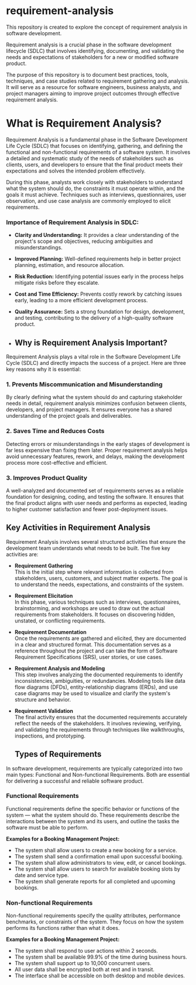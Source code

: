 # requirement-analysis

This repository is created to explore the concept of requirement analysis in software development. 

Requirement analysis is a crucial phase in the software development lifecycle (SDLC) that involves identifying, documenting, and validating the needs and expectations of stakeholders for a new or modified software product. 

The purpose of this repository is to document best practices, tools, techniques, and case studies related to requirement gathering and analysis. It will serve as a resource for software engineers, business analysts, and project managers aiming to improve project outcomes through effective requirement analysis.

# What is Requirement Analysis?
Requirement Analysis is a fundamental phase in the Software Development Life Cycle (SDLC) that focuses on identifying, gathering, and defining the functional and non-functional requirements of a software system. It involves a detailed and systematic study of the needs of stakeholders such as clients, users, and developers to ensure that the final product meets their expectations and solves the intended problem effectively.

During this phase, analysts work closely with stakeholders to understand what the system should do, the constraints it must operate within, and the goals it must achieve. Techniques such as interviews, questionnaires, user observation, and use case analysis are commonly employed to elicit requirements.

### Importance of Requirement Analysis in SDLC:

- **Clarity and Understanding:** It provides a clear understanding of the project's scope and objectives, reducing ambiguities and misunderstandings.
- **Improved Planning:** Well-defined requirements help in better project planning, estimation, and resource allocation.
- **Risk Reduction:** Identifying potential issues early in the process helps mitigate risks before they escalate.
- **Cost and Time Efficiency:** Prevents costly rework by catching issues early, leading to a more efficient development process.
- **Quality Assurance:** Sets a strong foundation for design, development, and testing, contributing to the delivery of a high-quality software product.

- ## Why is Requirement Analysis Important?

Requirement Analysis plays a vital role in the Software Development Life Cycle (SDLC) and directly impacts the success of a project. Here are three key reasons why it is essential:

### 1. Prevents Miscommunication and Misunderstanding

By clearly defining what the system should do and capturing stakeholder needs in detail, requirement analysis minimizes confusion between clients, developers, and project managers. It ensures everyone has a shared understanding of the project goals and deliverables.

### 2. Saves Time and Reduces Costs

Detecting errors or misunderstandings in the early stages of development is far less expensive than fixing them later. Proper requirement analysis helps avoid unnecessary features, rework, and delays, making the development process more cost-effective and efficient.

### 3. Improves Product Quality

A well-analyzed and documented set of requirements serves as a reliable foundation for designing, coding, and testing the software. It ensures that the final product aligns with user needs and performs as expected, leading to higher customer satisfaction and fewer post-deployment issues.

## Key Activities in Requirement Analysis

Requirement Analysis involves several structured activities that ensure the development team understands what needs to be built. The five key activities are:

- **Requirement Gathering**  
  This is the initial step where relevant information is collected from stakeholders, users, customers, and subject matter experts. The goal is to understand the needs, expectations, and constraints of the system.

- **Requirement Elicitation**  
  In this phase, various techniques such as interviews, questionnaires, brainstorming, and workshops are used to draw out the actual requirements from stakeholders. It focuses on discovering hidden, unstated, or conflicting requirements.

- **Requirement Documentation**  
  Once the requirements are gathered and elicited, they are documented in a clear and structured format. This documentation serves as a reference throughout the project and can take the form of Software Requirement Specifications (SRS), user stories, or use cases.

- **Requirement Analysis and Modeling**  
  This step involves analyzing the documented requirements to identify inconsistencies, ambiguities, or redundancies. Modeling tools like data flow diagrams (DFDs), entity-relationship diagrams (ERDs), and use case diagrams may be used to visualize and clarify the system's structure and behavior.

- **Requirement Validation**  
  The final activity ensures that the documented requirements accurately reflect the needs of the stakeholders. It involves reviewing, verifying, and validating the requirements through techniques like walkthroughs, inspections, and prototyping.

  ## Types of Requirements

In software development, requirements are typically categorized into two main types: Functional and Non-functional Requirements. Both are essential for delivering a successful and reliable software product.

### Functional Requirements

Functional requirements define the specific behavior or functions of the system — what the system should do. These requirements describe the interactions between the system and its users, and outline the tasks the software must be able to perform.

**Examples for a Booking Management Project:**
- The system shall allow users to create a new booking for a service.
- The system shall send a confirmation email upon successful booking.
- The system shall allow administrators to view, edit, or cancel bookings.
- The system shall allow users to search for available booking slots by date and service type.
- The system shall generate reports for all completed and upcoming bookings.

### Non-functional Requirements

Non-functional requirements specify the quality attributes, performance benchmarks, or constraints of the system. They focus on how the system performs its functions rather than what it does.

**Examples for a Booking Management Project:**
- The system shall respond to user actions within 2 seconds.
- The system shall be available 99.9% of the time during business hours.
- The system shall support up to 10,000 concurrent users.
- All user data shall be encrypted both at rest and in transit.
- The interface shall be accessible on both desktop and mobile devices.

